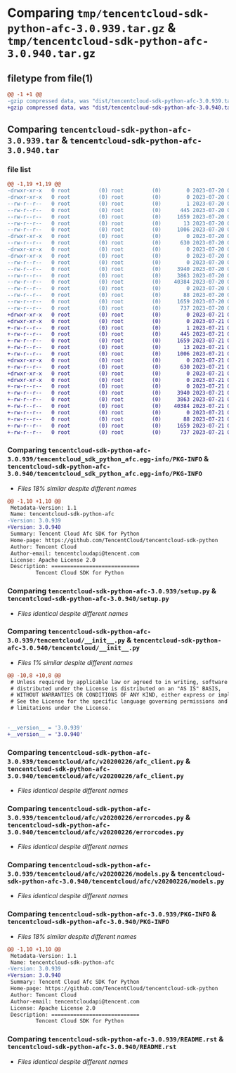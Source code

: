 # Comparing `tmp/tencentcloud-sdk-python-afc-3.0.939.tar.gz` & `tmp/tencentcloud-sdk-python-afc-3.0.940.tar.gz`

## filetype from file(1)

```diff
@@ -1 +1 @@
-gzip compressed data, was "dist/tencentcloud-sdk-python-afc-3.0.939.tar", last modified: Thu Jul 20 00:16:35 2023, max compression
+gzip compressed data, was "dist/tencentcloud-sdk-python-afc-3.0.940.tar", last modified: Fri Jul 21 00:21:21 2023, max compression
```

## Comparing `tencentcloud-sdk-python-afc-3.0.939.tar` & `tencentcloud-sdk-python-afc-3.0.940.tar`

### file list

```diff
@@ -1,19 +1,19 @@
-drwxr-xr-x   0 root         (0) root         (0)        0 2023-07-20 00:16:35.000000 tencentcloud-sdk-python-afc-3.0.939/
-drwxr-xr-x   0 root         (0) root         (0)        0 2023-07-20 00:16:35.000000 tencentcloud-sdk-python-afc-3.0.939/tencentcloud_sdk_python_afc.egg-info/
--rw-r--r--   0 root         (0) root         (0)        1 2023-07-20 00:16:35.000000 tencentcloud-sdk-python-afc-3.0.939/tencentcloud_sdk_python_afc.egg-info/dependency_links.txt
--rw-r--r--   0 root         (0) root         (0)      445 2023-07-20 00:16:35.000000 tencentcloud-sdk-python-afc-3.0.939/tencentcloud_sdk_python_afc.egg-info/SOURCES.txt
--rw-r--r--   0 root         (0) root         (0)     1659 2023-07-20 00:16:35.000000 tencentcloud-sdk-python-afc-3.0.939/tencentcloud_sdk_python_afc.egg-info/PKG-INFO
--rw-r--r--   0 root         (0) root         (0)       13 2023-07-20 00:16:35.000000 tencentcloud-sdk-python-afc-3.0.939/tencentcloud_sdk_python_afc.egg-info/top_level.txt
--rw-r--r--   0 root         (0) root         (0)     1006 2023-07-20 00:16:35.000000 tencentcloud-sdk-python-afc-3.0.939/setup.py
-drwxr-xr-x   0 root         (0) root         (0)        0 2023-07-20 00:16:35.000000 tencentcloud-sdk-python-afc-3.0.939/tencentcloud/
--rw-r--r--   0 root         (0) root         (0)      630 2023-07-20 00:16:35.000000 tencentcloud-sdk-python-afc-3.0.939/tencentcloud/__init__.py
-drwxr-xr-x   0 root         (0) root         (0)        0 2023-07-20 00:16:35.000000 tencentcloud-sdk-python-afc-3.0.939/tencentcloud/afc/
-drwxr-xr-x   0 root         (0) root         (0)        0 2023-07-20 00:16:35.000000 tencentcloud-sdk-python-afc-3.0.939/tencentcloud/afc/v20200226/
--rw-r--r--   0 root         (0) root         (0)        0 2023-07-20 00:16:35.000000 tencentcloud-sdk-python-afc-3.0.939/tencentcloud/afc/v20200226/__init__.py
--rw-r--r--   0 root         (0) root         (0)     3940 2023-07-20 00:16:35.000000 tencentcloud-sdk-python-afc-3.0.939/tencentcloud/afc/v20200226/afc_client.py
--rw-r--r--   0 root         (0) root         (0)     3863 2023-07-20 00:16:35.000000 tencentcloud-sdk-python-afc-3.0.939/tencentcloud/afc/v20200226/errorcodes.py
--rw-r--r--   0 root         (0) root         (0)    40384 2023-07-20 00:16:35.000000 tencentcloud-sdk-python-afc-3.0.939/tencentcloud/afc/v20200226/models.py
--rw-r--r--   0 root         (0) root         (0)        0 2023-07-20 00:16:35.000000 tencentcloud-sdk-python-afc-3.0.939/tencentcloud/afc/__init__.py
--rw-r--r--   0 root         (0) root         (0)       88 2023-07-20 00:16:35.000000 tencentcloud-sdk-python-afc-3.0.939/setup.cfg
--rw-r--r--   0 root         (0) root         (0)     1659 2023-07-20 00:16:35.000000 tencentcloud-sdk-python-afc-3.0.939/PKG-INFO
--rw-r--r--   0 root         (0) root         (0)      737 2023-07-20 00:16:35.000000 tencentcloud-sdk-python-afc-3.0.939/README.rst
+drwxr-xr-x   0 root         (0) root         (0)        0 2023-07-21 00:21:21.000000 tencentcloud-sdk-python-afc-3.0.940/
+drwxr-xr-x   0 root         (0) root         (0)        0 2023-07-21 00:21:21.000000 tencentcloud-sdk-python-afc-3.0.940/tencentcloud_sdk_python_afc.egg-info/
+-rw-r--r--   0 root         (0) root         (0)        1 2023-07-21 00:21:21.000000 tencentcloud-sdk-python-afc-3.0.940/tencentcloud_sdk_python_afc.egg-info/dependency_links.txt
+-rw-r--r--   0 root         (0) root         (0)      445 2023-07-21 00:21:21.000000 tencentcloud-sdk-python-afc-3.0.940/tencentcloud_sdk_python_afc.egg-info/SOURCES.txt
+-rw-r--r--   0 root         (0) root         (0)     1659 2023-07-21 00:21:21.000000 tencentcloud-sdk-python-afc-3.0.940/tencentcloud_sdk_python_afc.egg-info/PKG-INFO
+-rw-r--r--   0 root         (0) root         (0)       13 2023-07-21 00:21:21.000000 tencentcloud-sdk-python-afc-3.0.940/tencentcloud_sdk_python_afc.egg-info/top_level.txt
+-rw-r--r--   0 root         (0) root         (0)     1006 2023-07-21 00:21:21.000000 tencentcloud-sdk-python-afc-3.0.940/setup.py
+drwxr-xr-x   0 root         (0) root         (0)        0 2023-07-21 00:21:21.000000 tencentcloud-sdk-python-afc-3.0.940/tencentcloud/
+-rw-r--r--   0 root         (0) root         (0)      630 2023-07-21 00:21:21.000000 tencentcloud-sdk-python-afc-3.0.940/tencentcloud/__init__.py
+drwxr-xr-x   0 root         (0) root         (0)        0 2023-07-21 00:21:21.000000 tencentcloud-sdk-python-afc-3.0.940/tencentcloud/afc/
+drwxr-xr-x   0 root         (0) root         (0)        0 2023-07-21 00:21:21.000000 tencentcloud-sdk-python-afc-3.0.940/tencentcloud/afc/v20200226/
+-rw-r--r--   0 root         (0) root         (0)        0 2023-07-21 00:21:21.000000 tencentcloud-sdk-python-afc-3.0.940/tencentcloud/afc/v20200226/__init__.py
+-rw-r--r--   0 root         (0) root         (0)     3940 2023-07-21 00:21:21.000000 tencentcloud-sdk-python-afc-3.0.940/tencentcloud/afc/v20200226/afc_client.py
+-rw-r--r--   0 root         (0) root         (0)     3863 2023-07-21 00:21:21.000000 tencentcloud-sdk-python-afc-3.0.940/tencentcloud/afc/v20200226/errorcodes.py
+-rw-r--r--   0 root         (0) root         (0)    40384 2023-07-21 00:21:21.000000 tencentcloud-sdk-python-afc-3.0.940/tencentcloud/afc/v20200226/models.py
+-rw-r--r--   0 root         (0) root         (0)        0 2023-07-21 00:21:21.000000 tencentcloud-sdk-python-afc-3.0.940/tencentcloud/afc/__init__.py
+-rw-r--r--   0 root         (0) root         (0)       88 2023-07-21 00:21:21.000000 tencentcloud-sdk-python-afc-3.0.940/setup.cfg
+-rw-r--r--   0 root         (0) root         (0)     1659 2023-07-21 00:21:21.000000 tencentcloud-sdk-python-afc-3.0.940/PKG-INFO
+-rw-r--r--   0 root         (0) root         (0)      737 2023-07-21 00:21:21.000000 tencentcloud-sdk-python-afc-3.0.940/README.rst
```

### Comparing `tencentcloud-sdk-python-afc-3.0.939/tencentcloud_sdk_python_afc.egg-info/PKG-INFO` & `tencentcloud-sdk-python-afc-3.0.940/tencentcloud_sdk_python_afc.egg-info/PKG-INFO`

 * *Files 18% similar despite different names*

```diff
@@ -1,10 +1,10 @@
 Metadata-Version: 1.1
 Name: tencentcloud-sdk-python-afc
-Version: 3.0.939
+Version: 3.0.940
 Summary: Tencent Cloud Afc SDK for Python
 Home-page: https://github.com/TencentCloud/tencentcloud-sdk-python
 Author: Tencent Cloud
 Author-email: tencentcloudapi@tencent.com
 License: Apache License 2.0
 Description: ============================
         Tencent Cloud SDK for Python
```

### Comparing `tencentcloud-sdk-python-afc-3.0.939/setup.py` & `tencentcloud-sdk-python-afc-3.0.940/setup.py`

 * *Files identical despite different names*

### Comparing `tencentcloud-sdk-python-afc-3.0.939/tencentcloud/__init__.py` & `tencentcloud-sdk-python-afc-3.0.940/tencentcloud/__init__.py`

 * *Files 1% similar despite different names*

```diff
@@ -10,8 +10,8 @@
 # Unless required by applicable law or agreed to in writing, software
 # distributed under the License is distributed on an "AS IS" BASIS,
 # WITHOUT WARRANTIES OR CONDITIONS OF ANY KIND, either express or implied.
 # See the License for the specific language governing permissions and
 # limitations under the License.
 
 
-__version__ = '3.0.939'
+__version__ = '3.0.940'
```

### Comparing `tencentcloud-sdk-python-afc-3.0.939/tencentcloud/afc/v20200226/afc_client.py` & `tencentcloud-sdk-python-afc-3.0.940/tencentcloud/afc/v20200226/afc_client.py`

 * *Files identical despite different names*

### Comparing `tencentcloud-sdk-python-afc-3.0.939/tencentcloud/afc/v20200226/errorcodes.py` & `tencentcloud-sdk-python-afc-3.0.940/tencentcloud/afc/v20200226/errorcodes.py`

 * *Files identical despite different names*

### Comparing `tencentcloud-sdk-python-afc-3.0.939/tencentcloud/afc/v20200226/models.py` & `tencentcloud-sdk-python-afc-3.0.940/tencentcloud/afc/v20200226/models.py`

 * *Files identical despite different names*

### Comparing `tencentcloud-sdk-python-afc-3.0.939/PKG-INFO` & `tencentcloud-sdk-python-afc-3.0.940/PKG-INFO`

 * *Files 18% similar despite different names*

```diff
@@ -1,10 +1,10 @@
 Metadata-Version: 1.1
 Name: tencentcloud-sdk-python-afc
-Version: 3.0.939
+Version: 3.0.940
 Summary: Tencent Cloud Afc SDK for Python
 Home-page: https://github.com/TencentCloud/tencentcloud-sdk-python
 Author: Tencent Cloud
 Author-email: tencentcloudapi@tencent.com
 License: Apache License 2.0
 Description: ============================
         Tencent Cloud SDK for Python
```

### Comparing `tencentcloud-sdk-python-afc-3.0.939/README.rst` & `tencentcloud-sdk-python-afc-3.0.940/README.rst`

 * *Files identical despite different names*

